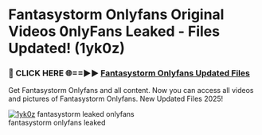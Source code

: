 # Fantasystorm Onlyfans Original Videos 0nlyFans Leaked - Files Updated! (1yk0z)

<h3>🔴 CLICK HERE 🌐==►► <a href="https://tinyurl.com/2jnfzry5" rel="nofollow">Fantasystorm Onlyfans Updated Files</a></h3>

Get Fantasystorm Onlyfans and all content. Now you can access all videos and pictures of Fantasystorm Onlyfans. New Updated Files 2025!

[![1yk0z](https://i.imgur.com/GyGTBgg.gif)](https://tinyurl.com/2jnfzry5)
fantasystorm leaked onlyfans<br>
fantasystorm onlyfans leaked